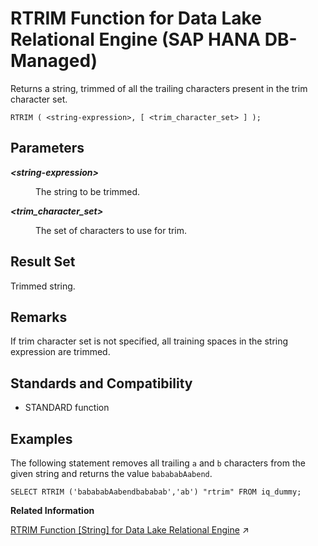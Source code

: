 <!-- loio3b49f57802c0438a98d16f1b572609ac -->

# RTRIM Function for Data Lake Relational Engine \(SAP HANA DB-Managed\)

Returns a string, trimmed of all the trailing characters present in the trim character set.



```
RTRIM ( <string-expression>, [ <trim_character_set> ] );
```



<a name="loio3b49f57802c0438a98d16f1b572609ac__section_ucs_4qt_vrb"/>

## Parameters


<dl>
<dt><b>

*<string-expression\>*

</b></dt>
<dd>

The string to be trimmed.



</dd><dt><b>

*<trim\_character\_set\>*

</b></dt>
<dd>

The set of characters to use for trim.



</dd>
</dl>



<a name="loio3b49f57802c0438a98d16f1b572609ac__section_fyd_pqt_vrb"/>

## Result Set

Trimmed string.



<a name="loio3b49f57802c0438a98d16f1b572609ac__section_ufq_pqt_vrb"/>

## Remarks

If trim character set is not specified, all training spaces in the string expression are trimmed.



<a name="loio3b49f57802c0438a98d16f1b572609ac__section_lx5_343_wrb"/>

## Standards and Compatibility

-   STANDARD function



<a name="loio3b49f57802c0438a98d16f1b572609ac__section_f3b_rqt_vrb"/>

## Examples

The following statement removes all trailing `a` and `b` characters from the given string and returns the value `babababAabend`.

```
SELECT RTRIM ('babababAabendbababab','ab') "rtrim" FROM iq_dummy;
```

**Related Information**  


[RTRIM Function \[String\] for Data Lake Relational Engine](https://help.sap.com/viewer/19b3964099384f178ad08f2d348232a9/2024_3_QRC/en-US/a57d411084f21015969acd7d63bcc34c.html "Returns a string, trimmed of all the trailing characters present in the trim character set.") :arrow_upper_right:

